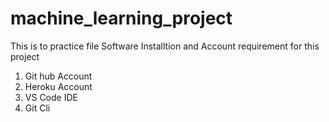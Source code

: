 # machine_learning_project
This is to practice file
Software Installtion and Account requirement for this project
1. Git hub Account
2. Heroku Account
3. VS Code IDE
4. Git Cli


